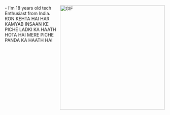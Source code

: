 
<img hight="400" width="330" alt="GIF" align="right" src="https://r2.erweima.ai/imgcompressed/compressed_1c2a52c223c7d11d6767302da2c677f2.webp">
- I'm 18 years old tech Enthusiast from India.
KON KEHTA HAI HAR KAMYAB INSAAN KE PICHE LADKI KA HAATH HOTA HAI MERE PICHE PANDA KA HAATH HAI

